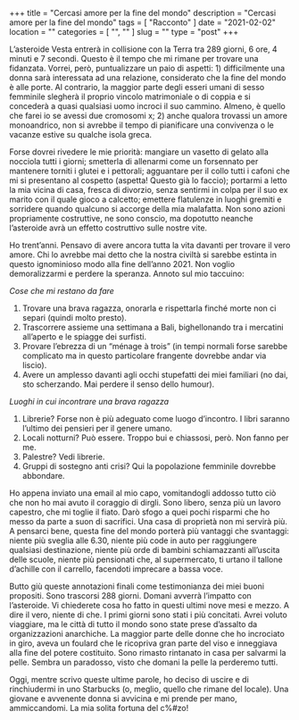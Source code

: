 +++
title = "Cercasi amore per la fine del mondo"
description = "Cercasi amore per la fine del mondo"
tags = [ "Racconto" ]
date = "2021-02-02"
location = ""
categories = [
  "",
  ""
]
slug = ""
type = "post"
+++

L’asteroide Vesta entrerà in collisione con la Terra tra 289 giorni, 6 ore, 4 minuti e 7 secondi. Questo è il tempo che mi rimane per trovare una fidanzata. Vorrei, però, puntualizzare un paio di aspetti: 1) difficilmente una donna sarà interessata ad una relazione, considerato che la fine del mondo è alle porte. Al contrario, la maggior parte degli esseri umani di sesso femminile slegherà il proprio vincolo matrimoniale o di coppia e si concederà a quasi qualsiasi uomo incroci il suo cammino. Almeno, è quello che farei io se avessi due cromosomi x; 2) anche qualora trovassi un amore monoandrico, non si avrebbe il tempo di pianificare una convivenza o le vacanze estive su qualche isola greca.

Forse dovrei rivedere le mie priorità: mangiare un vasetto di gelato alla nocciola tutti i giorni; smetterla di allenarmi come un forsennato per mantenere torniti i glutei e i pettorali; agguantare per il collo tutti i cafoni che mi si presentano al cospetto (aspetta! Questo già lo faccio); portarmi a letto la mia vicina di casa, fresca di divorzio, senza sentirmi in colpa per il suo ex marito con il quale gioco a calcetto; emettere flatulenze in luoghi gremiti e sorridere quando qualcuno si accorge della mia malafatta. Non sono azioni propriamente costruttive, ne sono conscio, ma dopotutto neanche l’asteroide avrà un effetto costruttivo sulle nostre vite. 

Ho trent’anni. Pensavo di avere ancora tutta la vita davanti per trovare il vero amore. Chi lo avrebbe mai detto che la nostra civiltà si sarebbe  estinta in questo ignominioso modo alla fine dell’anno 2021. Non voglio demoralizzarmi e perdere la speranza. Annoto sul mio taccuino:

*Cose che mi restano da fare*

1.  Trovare una brava ragazza, onorarla e rispettarla finché morte non ci separi (quindi molto presto).
2.  Trascorrere assieme una settimana a Bali, bighellonando tra i mercatini all’aperto e le spiagge dei surfisti.
3.  Provare l’ebrezza di un “ménage à trois” (in tempi normali forse sarebbe complicato ma in questo particolare frangente dovrebbe andar via liscio).
4.  Avere un amplesso davanti agli occhi stupefatti dei miei familiari (no dai, sto scherzando. Mai perdere il senso dello humour).

*Luoghi in cui incontrare una brava ragazza*

1. Librerie? Forse non è più adeguato come luogo d’incontro. I libri saranno l’ultimo dei pensieri per il genere umano.
2. Locali notturni? Può essere. Troppo bui e chiassosi, però. Non fanno per me.
3. Palestre? Vedi librerie.
4. Gruppi di sostegno anti crisi? Qui la popolazione femminile dovrebbe abbondare. 

Ho appena inviato una email al mio capo, vomitandogli addosso tutto ciò che non ho mai avuto il coraggio di dirgli. Sono libero, senza più un lavoro capestro, che mi toglie il fiato. Darò sfogo a quei pochi risparmi che ho messo da parte a suon di sacrifici. Una casa di proprietà non mi servirà più. A pensarci bene, questa fine del mondo porterà più vantaggi che svantaggi: niente più sveglia alle 6.30, niente più code in auto per raggiungere qualsiasi destinazione, niente più orde di bambini schiamazzanti all’uscita delle scuole, niente più pensionati che, al supermercato, ti urtano il tallone d’achille con il carrello, facendoti imprecare a bassa voce. 

Butto giù queste annotazioni finali come testimonianza dei miei buoni propositi. Sono trascorsi 288 giorni. Domani avverrà l’impatto con l’asteroide. Vi chiederete cosa ho fatto in questi ultimi nove mesi e mezzo. 
A dire il vero, niente di che. I primi giorni sono stati i più concitati.  Avrei voluto viaggiare, ma le città di tutto il mondo sono state prese d’assalto da organizzazioni anarchiche. La maggior parte delle donne che ho incrociato in giro, aveva un foulard che le ricopriva gran parte del viso e inneggiava alla fine del potere costituito. Sono rimasto rintanato in casa per salvarmi la pelle. Sembra un paradosso, visto che domani la pelle la perderemo tutti.
 
Oggi, mentre scrivo queste ultime parole, ho deciso di uscire e di rinchiudermi in uno Starbucks (o, meglio, quello che rimane del locale). Una giovane e avvenente donna si avvicina e mi prende per mano, ammiccandomi. La mia solita fortuna del c%#zo!

